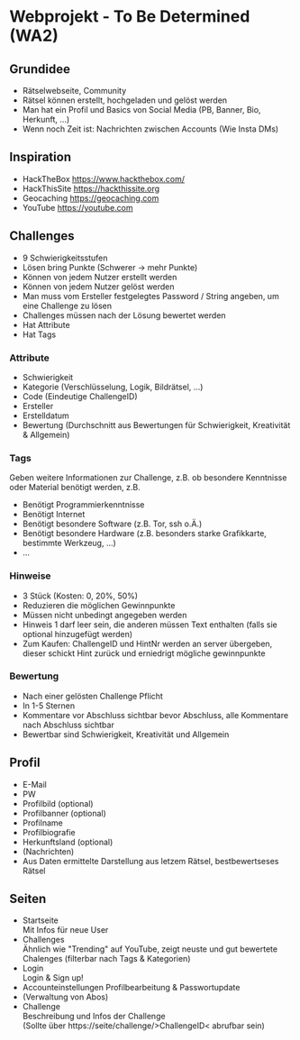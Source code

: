 # Webprojekt - To Be Determined (WA2)

## Grundidee
 - Rätselwebseite, Community
 - Rätsel können erstellt, hochgeladen und gelöst werden
 - Man hat ein Profil und Basics von Social Media (PB, Banner, Bio, Herkunft, ...)
 - Wenn noch Zeit ist: Nachrichten zwischen Accounts (Wie Insta DMs)

## Inspiration
 - HackTheBox https://www.hackthebox.com/
 - HackThisSite https://hackthissite.org
 - Geocaching https://geocaching.com
 - YouTube https://youtube.com

## Challenges
 - 9 Schwierigkeitsstufen
 - Lösen bring Punkte (Schwerer -> mehr Punkte)
 - Können von jedem Nutzer erstellt werden
 - Können von jedem Nutzer gelöst werden
 - Man muss vom Ersteller festgelegtes Password / String angeben, um eine Challenge zu lösen
 - Challenges müssen nach der Lösung bewertet werden
 - Hat Attribute
 - Hat Tags
### Attribute
 - Schwierigkeit
 - Kategorie (Verschlüsselung, Logik, Bildrätsel, ...)
 - Code (Eindeutige ChallengeID)
 - Ersteller
 - Erstelldatum
 - Bewertung (Durchschnitt aus Bewertungen für Schwierigkeit, Kreativität &  Allgemein)
### Tags
Geben weitere Informationen zur Challenge, z.B. ob besondere Kenntnisse oder Material benötigt werden, z.B.
 - Benötigt Programmierkenntnisse
 - Benötigt Internet
 - Benötigt besondere Software (z.B. Tor, ssh o.Ä.)
 - Benötigt besondere Hardware (z.B. besonders starke Grafikkarte, bestimmte Werkzeug, ...)
 - ...
### Hinweise
 - 3 Stück (Kosten: 0, 20%, 50%)
 - Reduzieren die möglichen Gewinnpunkte
 - Müssen nicht unbedingt angegeben werden
 - Hinweis 1 darf leer sein, die anderen müssen Text enthalten (falls sie optional hinzugefügt werden)
 - Zum Kaufen: ChallengeID und HintNr werden an server übergeben, dieser schickt Hint zurück und erniedrigt mögliche gewinnpunkte

### Bewertung
 - Nach einer gelösten Challenge Pflicht
 - In 1-5 Sternen
 - Kommentare vor Abschluss sichtbar bevor Abschluss, alle Kommentare nach Abschluss sichtbar
 - Bewertbar sind Schwierigkeit, Kreativität und Allgemein

## Profil
 - E-Mail
 - PW
 - Profilbild (optional)
 - Profilbanner (optional)
 - Profilname
 - Profilbiografie
 - Herkunftsland (optional)
 - (Nachrichten)
 - Aus Daten ermittelte Darstellung aus letzem Rätsel, bestbewertseses Rätsel

## Seiten
 - Startseite  
    Mit Infos für neue User
 - Challenges  
    Ähnlich wie "Trending" auf YouTube, zeigt neuste und gut bewertete Chalenges (filterbar nach Tags & Kategorien)
 -  Login  
    Login & Sign up!
 - Accounteinstellungen
    Profilbearbeitung & Passwortupdate
 - (Verwaltung von Abos)
 - Challenge  
    Beschreibung und Infos der Challenge  
    (Sollte über https://seite/challenge/>ChallengeID< abrufbar sein)
